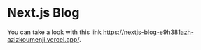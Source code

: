 # Next.js Blog
You can take a look with this link https://nextjs-blog-e9h381azh-azizkoumenji.vercel.app/.
